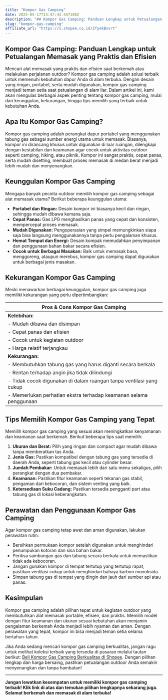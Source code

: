 ```yaml
---
title: "Kompor Gas Camping"
date: 2025-05-17T13:47:43.447106Z
description: "## Kompor Gas Camping: Panduan Lengkap untuk Petualangan Memasak yang Praktis dan Efisien..."
slug: "kompor-gas-camping"
affiliate_url: "https://s.shopee.co.id/2fyekBxvrt"
---
```

## Kompor Gas Camping: Panduan Lengkap untuk Petualangan Memasak yang Praktis dan Efisien

Mencari alat memasak yang praktis dan efisien saat berkemah atau melakukan perjalanan outdoor? Kompor gas camping adalah solusi terbaik untuk memenuhi kebutuhan dapur Anda di alam terbuka. Dengan desain yang ringan, portabel, serta mudah digunakan, kompor gas camping menjadi teman setia saat petualangan di alam liar. Dalam artikel ini, kami akan mengulas berbagai aspek penting tentang kompor gas camping, mulai dari keunggulan, kekurangan, hingga tips memilih yang terbaik untuk kebutuhan Anda.

## Apa Itu Kompor Gas Camping?

Kompor gas camping adalah perangkat dapur portabel yang menggunakan tabung gas sebagai sumber energi utama untuk memasak. Biasanya, kompor ini dirancang khusus untuk digunakan di luar ruangan, dilengkapi dengan kestabilan dan keamanan agar cocok untuk aktivitas outdoor seperti camping, hiking, atau piknik. Kompor ini sangat praktis, cepat panas, serta mudah disetting, membuat proses memasak di medan berat menjadi lebih mudah dan menyenangkan.

## Keunggulan Kompor Gas Camping

Mengapa banyak pecinta outdoor memilih kompor gas camping sebagai alat memasak utama? Berikut beberapa keunggulan utama:

- **Portabel dan Ringan:** Desain kompor ini biasanya kecil dan ringan, sehingga mudah dibawa kemana saja.
- **Cepat Panas:** Gas LPG menghasilkan panas yang cepat dan konsisten, mempercepat proses memasak.
- **Mudah Digunakan:** Pengoperasian yang simpel memungkinkan siapa saja bisa langsung menggunakannya tanpa perlu pengalaman khusus.
- **Hemat Tempat dan Energi:** Desain kompak memudahkan penyimpanan dan penggunaan bahan bakar secara efisien.
- **Cocok untuk Berbagai Masakan:** Baik untuk memasak basa, menggoreng, ataupun merebus, kompor gas camping dapat digunakan untuk berbagai jenis masakan.

## Kekurangan Kompor Gas Camping

Meski menawarkan berbagai keunggulan, kompor gas camping juga memiliki kekurangan yang perlu dipertimbangkan:

| **Pros & Cons Kompor Gas Camping**                                                                          |
|--------------------------------------------------------------------------------------------------------------|
| **Kelebihan:**                                                                                               |
| - Mudah dibawa dan disimpan                                                                                 |
| - Cepat panas dan efisien                                                                                   |
| - Cocok untuk kegiatan outdoor                                                                               |
| - Harga relatif terjangkau                                                                                   |
| **Kekurangan:**                                                                                             |
| - Membutuhkan tabung gas yang harus diganti secara berkala                                                       |
| - Rentan terhadap angin jika tidak dilindungi                                                                |
| - Tidak cocok digunakan di dalam ruangan tanpa ventilasi yang cukup                                              |
| - Memerlukan perhatian ekstra terhadap keamanan selama penggunaan                                              |

## Tips Memilih Kompor Gas Camping yang Tepat

Memilih kompor gas camping yang sesuai akan meningkatkan kenyamanan dan keamanan saat berkemah. Berikut beberapa tips saat memilih:

1. **Ukuran dan Berat:** Pilih yang ringan dan compact agar mudah dibawa tanpa memberatkan tas Anda.
2. **Jenis Gas:** Pastikan kompatibel dengan tabung gas yang tersedia di daerah Anda, seperti tabung gas kecil atau cylinder besar.
3. **Jumlah Pembakar:** Untuk memasak lebih dari satu menu sekaligus, pilih perangkat dengan dua pembakar.
4. **Keamanan:** Pastikan fitur keamanan seperti tekanan gas stabil, pengaman dari kebocoran, dan sistem venting yang baik.
5. **Ketersediaan Suku Cadang:** Pastikan tersedia pengganti part atau tabung gas di lokasi keberangkatan.

## Perawatan dan Penggunaan Kompor Gas Camping

Agar kompor gas camping tetap awet dan aman digunakan, lakukan perawatan rutin:

- Bersihkan permukaan kompor setelah digunakan untuk menghindari penumpukan kotoran dan sisa bahan bakar.
- Periksa sambungan gas dan tabung secara berkala untuk memastikan tidak ada kebocoran.
- Jangan gunakan kompor di tempat tertutup yang tertutup rapat, pastikan ventilasi cukup untuk menghindari bahaya karbon monoksida.
- Simpan tabung gas di tempat yang dingin dan jauh dari sumber api atau panas.

## Kesimpulan

Kompor gas camping adalah pilihan tepat untuk kegiatan outdoor yang membutuhkan alat memasak portable, efisien, dan praktis. Memilih model dengan fitur keamanan dan ukuran sesuai kebutuhan akan menjamin pengalaman berkemah Anda menjadi lebih nyaman dan aman. Dengan perawatan yang tepat, kompor ini bisa menjadi teman setia selama bertahun-tahun.

Jika Anda sedang mencari kompor gas camping berkualitas, jangan ragu untuk melihat koleksi terbaik yang tersedia di pasaran melalui tautan berikut: [Beli Kompor Gas Camping Berkualitas di Shopee](https://s.shopee.co.id/2fyekBxvrt). Dengan pilihan lengkap dan harga bersaing, pastikan petualangan outdoor Anda semakin menyenangkan dan tanpa hambatan!

---

**Jangan lewatkan kesempatan untuk memiliki kompor gas camping terbaik! Klik link di atas dan temukan pilihan lengkapnya sekarang juga. Selamat berkemah dan memasak di alam terbuka!**
